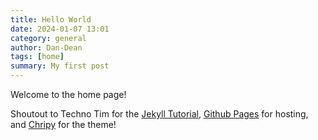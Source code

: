 ```yaml
---
title: Hello World
date: 2024-01-07 13:01
category: general 
author: Dan-Dean
tags: [home]
summary: My first post 
---
```


Welcome to the home page! 


Shoutout to Techno Tim for the [Jekyll Tutorial](https://www.youtube.com/watch?v=F8iOU1ci19Q&t=611s), [Github Pages](https://pages.github.com/) for hosting, and [Chripy](https://github.com/cotes2020/jekyll-theme-chirpy) for the theme!